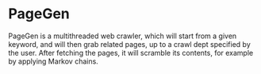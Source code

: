 # PageGen

PageGen is a multithreaded web crawler, which will start from a given keyword, and will then grab related pages, up to a crawl dept specified by the user. After fetching the pages, it will scramble its contents, for example by applying Markov chains. 
